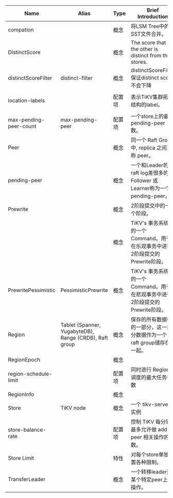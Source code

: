 | Name                   | Alias                                                  | Type    | Brief Introduction                                           | Links                                                        |
| ---------------------- | ------------------------------------------------------ | ------- | ------------------------------------------------------------ | ------------------------------------------------------------ |
| compation              |                                                        | 概念    | 将LSM Tree中的小SST文件合并。                                | [Doc](https://docs.pingcap.com/zh/tidb/stable/tidb-lightning-glossary#compaction) |
| DistinctScore          |                                                        | 概念    | The score that the other is distinct from the stores.        | [Code](https://github.com/tikv/pd/blob/0ea47138bf5c55f9b4ebd922e14a65478e96454e/server/core/store.go#L442) |
| distinctScoreFilter    | distinct-filter                                        | 概念    | distinctScoreFilter保证distinct score不会下降                | [Code](https://github.com/tikv/pd/blob/e7c9c18e94ed5092ac4d8cc782323ca0a91c28e5/server/schedule/filter/filters.go#L162) |
| location-labels        |                                                        | 配置项  | 表示TiKV集群拓扑结构的label。 | [Doc](https://docs.pingcap.com/zh/tidb/stable/pd-configuration-file#location-labels), [Config example](https://github.com/tikv/pd/blob/6a418cee3dc8358e10872ee19fc5470d522d102f/conf/config.toml#L148) |
| max-pending-peer-count | max-pending-peer                                       | 配置项  | 一个store上的最大 pending-peer 数。                          | [Doc](https://docs.pingcap.com/zh/tidb/stable/pd-configuration-file#max-pending-peer-count) |
| Peer                   |                                                        | 概念    | 同一个 Raft Group 中, replica 之间互称 peer。                | [Doc](https://docs.pingcap.com/zh/tidb/stable/glossary#regionpeerraft-group) |
| pending-peer           |                                                        | 概念    | 一个和Leader的raft log差很多的Follower 或 Learner称为一个pending-peer。 | [Doc](https://docs.pingcap.com/zh/tidb/stable/glossary#pendingdown) |
| Prewrite               |                                                        | 概念    | 2阶段提交中的一个阶段。                                      |                                                              |
|                        |                                                        | 概念    | TiKV's 事务系统中的一个 Command。用于在乐观事务中进行2阶段提交的Prewrite阶段。 | [Code](https://github.com/tikv/tikv/blob/3d45a79c242aacd3f44af9a766474dd3db5ac1e7/src/storage/txn/commands/prewrite.rs#L29) |
| PrewritePessimistic    | PessimisticPrewrite                                    | 概念    | TiKV's 事务系统中的一个 Command。用于在悲观事务中进行2阶段提交的Prewrite阶段。 | [Code](https://github.com/tikv/tikv/blob/3d45a79c242aacd3f44af9a766474dd3db5ac1e7/src/storage/txn/commands/prewrite.rs#L200) |
| Region                 | Tablet (Spanner, YugabyteDB), Range (CRDB), Raft group | 概念    | 保存的所有数据中的一部分，这一部分数据作为一个raft group储存在一起。 | [Doc](https://docs.pingcap.com/zh/tidb/stable/glossary/#regionpeerraft-group), [Protobuf](https://github.com/pingcap/kvproto/blob/4c02fbeda1da100020c34d5a0eccbfa3cfd17532/proto/metapb.proto#L62) |
| RegionEpoch            |                                                        | 概念    |                                                              | [Protobuf](https://github.com/pingcap/kvproto/blob/4c02fbeda1da100020c34d5a0eccbfa3cfd17532/proto/metapb.proto#L55) |
| region-schedule-limit  |                                                        | 配置项  | 同时进行 Region 调度的最大任务个数                           | [Doc](https://docs.pingcap.com/zh/tidb/stable/pd-configuration-file#region-schedule-limit) |
| RegionInfo             |                                                        | 概念    |                                                              | [Code](https://github.com/tikv/pd/blob/dcce131f52dafd9625ff8ae669b40e22f1d15953/server/core/region.go#L37) |
| Store                  | TiKV node                                              | 概念    | 一个 tikv-server 实例                                        | [Doc](https://docs.pingcap.com/zh/tidb/stable/glossary#store) |
| store-balance-rate     |                                                        | 配置项  | 控制 TiKV 每分钟最多允许做 add peer 相关操作的次数。         | [Doc](https://docs.pingcap.com/zh/tidb/stable/pd-configuration-file#store-balance-rate) |
| Store Limit            |                                                        | 特性 | 对每个store单独设置各种限制。 | [Doc](https://docs.pingcap.com/zh/tidb/stable/configure-store-limit) |
| TransferLeader         |                                                        | 概念    | 一个转移leader到某个特定peer上的操作。 | [Doc](https://docs.pingcap.com/zh/tidb/stable/glossary#operator-step) |

